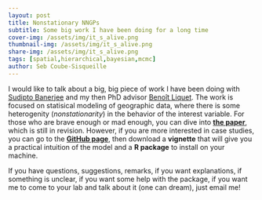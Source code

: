 ```yaml
---
layout: post
title: Nonstationary NNGPs
subtitle: Some big work I have been doing for a long time
cover-img: /assets/img/it_s_alive.png
thumbnail-img: /assets/img/it_s_alive.png
share-img: /assets/img/it_s_alive.png
tags: [spatial,hierarchical,bayesian,mcmc]
author: Seb Coube-Sisqueille
---
```


I would like to talk about a big, big piece of work I have been doing with [Sudipto Banerjee](http://sudipto.bol.ucla.edu/) and my then PhD advisor [Benoît Liquet](https://researchers.mq.edu.au/en/persons/benoit-liquet-weiland). The work is focused on statisical modeling of geographic data, where there is some heterogenity (*nonstationarity*) in the behavior of the interest variable. For those who are brave enough or mad enough, you can dive into [**the paper**](https://arxiv.org/abs/2203.11873), which is still in revision. However, if you are more interested in case studies, you can go to the [**GitHub page**](https://github.com/SebastienCoube/Nonstat-NNGP), then download a **vignette** that will give you a practical intuition of the model and a **R package** to install on your machine. 

If you have questions, suggestions, remarks, if you want explanations, if something is unclear, if you want some help with the package, if you want me to come to your lab and talk about it (one can dream), just email me! 
